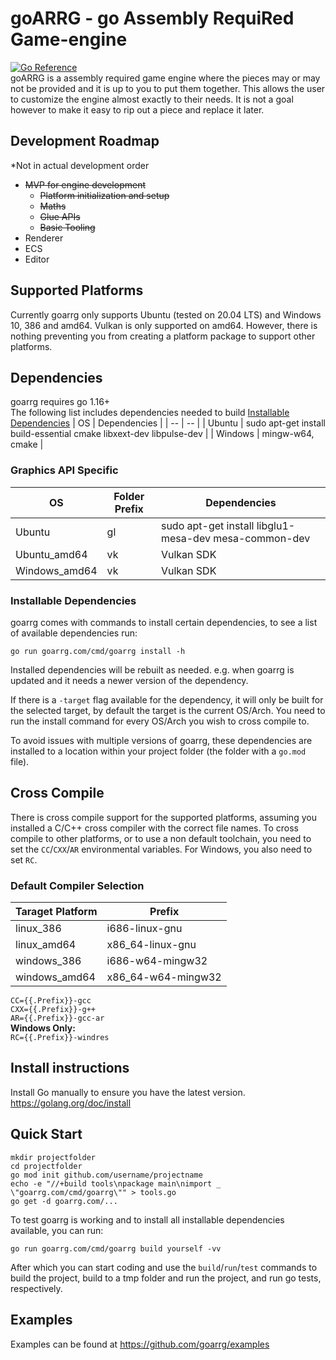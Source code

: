 # goARRG - go Assembly RequiRed Game-engine
[![Go Reference](https://pkg.go.dev/badge/goarrg.com.svg)](https://pkg.go.dev/goarrg.com)<br/>
goARRG is a assembly required game engine where the pieces may or may not be provided and it is up to you to put them together.
This allows the user to customize the engine almost exactly to their needs.
It is not a goal however to make it easy to rip out a piece and replace it later.

## Development Roadmap
*Not in actual development order
 - ~~MVP for engine development~~
	 - ~~Platform initialization and setup~~
	 - ~~Maths~~
	 - ~~Glue APIs~~
	 - ~~Basic Tooling~~
 - Renderer
 - ECS
 - Editor

## Supported Platforms
Currently goarrg only supports Ubuntu (tested on 20.04 LTS) and Windows 10, 386 and amd64. Vulkan is only supported on amd64.
However, there is nothing preventing you from creating a platform package to support other platforms.

## Dependencies

goarrg requires go 1.16+<br>
The following list includes dependencies needed to build [Installable Dependencies](#Installable-Dependencies)
| OS | Dependencies |
| -- | -- |
| Ubuntu | sudo apt-get install build-essential cmake libxext-dev libpulse-dev |
| Windows | mingw-w64, cmake |

### Graphics API Specific
| OS | Folder Prefix | Dependencies |
| -- | -- | -- |
| Ubuntu | gl | sudo apt-get install libglu1-mesa-dev mesa-common-dev |
| Ubuntu_amd64 | vk | Vulkan SDK |
| Windows_amd64 | vk | Vulkan SDK |

### Installable Dependencies
goarrg comes with commands to install certain dependencies, to see a list of available dependencies run:
<pre><code>go run goarrg.com/cmd/goarrg install -h</pre></code>

Installed dependencies will be rebuilt as needed. e.g. when goarrg is updated and it needs a newer version of the dependency.

If there is a `-target` flag available for the dependency, it will only be built for the selected target, by default the target is the current OS/Arch. You need to run the install command for every OS/Arch you wish to cross compile to.

To avoid issues with multiple versions of goarrg, these dependencies are installed to a location within your project folder (the folder with a `go.mod` file).

## Cross Compile
There is cross compile support for the supported platforms, assuming you installed a C/C++ cross compiler with the correct file names. To cross compile to other platforms, or to use a non default toolchain, you need to set the `CC`/`CXX`/`AR` environmental variables. For Windows, you also need to set `RC`.

### Default Compiler Selection
| Taraget Platform | Prefix |
| -- | -- |
| linux_386 | i686-linux-gnu |
| linux_amd64 | x86_64-linux-gnu |
| windows_386 | i686-w64-mingw32 |
| windows_amd64 | x86_64-w64-mingw32 |

`CC={{.Prefix}}-gcc`<br>
`CXX={{.Prefix}}-g++`<br>
`AR={{.Prefix}}-gcc-ar`<br>
**Windows Only:**<br>
`RC={{.Prefix}}-windres`

## Install instructions

Install Go manually to ensure you have the latest version.<br/>
https://golang.org/doc/install

## Quick Start
<pre><code>mkdir projectfolder
cd projectfolder
go mod init github.com/username/projectname
echo -e "//+build tools\npackage main\nimport _ \"goarrg.com/cmd/goarrg\"" > tools.go
go get -d goarrg.com/...
</code></pre>

To test goarrg is working and to install all installable dependencies available,
you can run:
<pre><code>go run goarrg.com/cmd/goarrg build yourself -vv</code></pre>

After which you can start coding and use the `build`/`run`/`test` commands to
build the project, build to a tmp folder and run the project, and run go tests, respectively.

## Examples
Examples can be found at https://github.com/goarrg/examples
